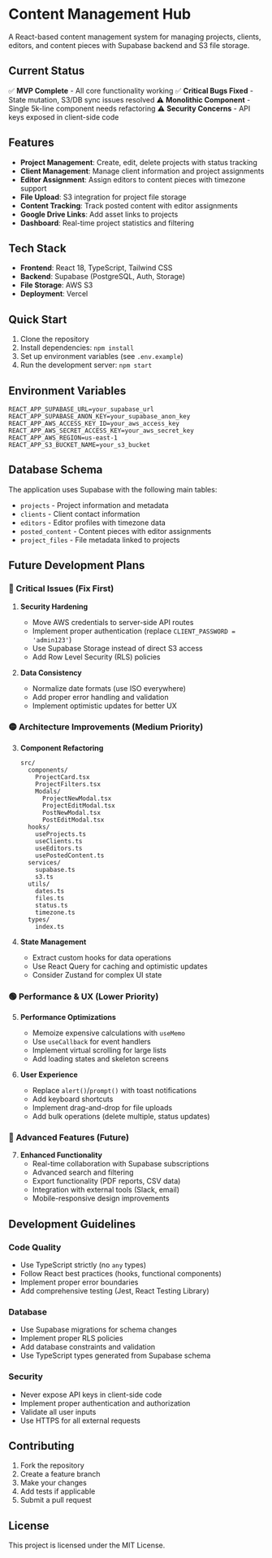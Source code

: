 # Content Management Hub

A React-based content management system for managing projects, clients, editors, and content pieces with Supabase backend and S3 file storage.

## Current Status

✅ **MVP Complete** - All core functionality working
✅ **Critical Bugs Fixed** - State mutation, S3/DB sync issues resolved
⚠️ **Monolithic Component** - Single 5k-line component needs refactoring
⚠️ **Security Concerns** - API keys exposed in client-side code

## Features

- **Project Management**: Create, edit, delete projects with status tracking
- **Client Management**: Manage client information and project assignments
- **Editor Assignment**: Assign editors to content pieces with timezone support
- **File Upload**: S3 integration for project file storage
- **Content Tracking**: Track posted content with editor assignments
- **Google Drive Links**: Add asset links to projects
- **Dashboard**: Real-time project statistics and filtering

## Tech Stack

- **Frontend**: React 18, TypeScript, Tailwind CSS
- **Backend**: Supabase (PostgreSQL, Auth, Storage)
- **File Storage**: AWS S3
- **Deployment**: Vercel

## Quick Start

1. Clone the repository
2. Install dependencies: `npm install`
3. Set up environment variables (see `.env.example`)
4. Run the development server: `npm start`

## Environment Variables

```env
REACT_APP_SUPABASE_URL=your_supabase_url
REACT_APP_SUPABASE_ANON_KEY=your_supabase_anon_key
REACT_APP_AWS_ACCESS_KEY_ID=your_aws_access_key
REACT_APP_AWS_SECRET_ACCESS_KEY=your_aws_secret_key
REACT_APP_AWS_REGION=us-east-1
REACT_APP_S3_BUCKET_NAME=your_s3_bucket
```

## Database Schema

The application uses Supabase with the following main tables:
- `projects` - Project information and metadata
- `clients` - Client contact information
- `editors` - Editor profiles with timezone data
- `posted_content` - Content pieces with editor assignments
- `project_files` - File metadata linked to projects

## Future Development Plans

### 🔴 Critical Issues (Fix First)

1. **Security Hardening**
   - Move AWS credentials to server-side API routes
   - Implement proper authentication (replace `CLIENT_PASSWORD = 'admin123'`)
   - Use Supabase Storage instead of direct S3 access
   - Add Row Level Security (RLS) policies

2. **Data Consistency**
   - Normalize date formats (use ISO everywhere)
   - Add proper error handling and validation
   - Implement optimistic updates for better UX

### 🟡 Architecture Improvements (Medium Priority)

3. **Component Refactoring**
   ```
   src/
     components/
       ProjectCard.tsx
       ProjectFilters.tsx
       Modals/
         ProjectNewModal.tsx
         ProjectEditModal.tsx
         PostNewModal.tsx
         PostEditModal.tsx
     hooks/
       useProjects.ts
       useClients.ts
       useEditors.ts
       usePostedContent.ts
     services/
       supabase.ts
       s3.ts
     utils/
       dates.ts
       files.ts
       status.ts
       timezone.ts
     types/
       index.ts
   ```

4. **State Management**
   - Extract custom hooks for data operations
   - Use React Query for caching and optimistic updates
   - Consider Zustand for complex UI state

### 🟢 Performance & UX (Lower Priority)

5. **Performance Optimizations**
   - Memoize expensive calculations with `useMemo`
   - Use `useCallback` for event handlers
   - Implement virtual scrolling for large lists
   - Add loading states and skeleton screens

6. **User Experience**
   - Replace `alert()`/`prompt()` with toast notifications
   - Add keyboard shortcuts
   - Implement drag-and-drop for file uploads
   - Add bulk operations (delete multiple, status updates)

### 🔵 Advanced Features (Future)

7. **Enhanced Functionality**
   - Real-time collaboration with Supabase subscriptions
   - Advanced search and filtering
   - Export functionality (PDF reports, CSV data)
   - Integration with external tools (Slack, email)
   - Mobile-responsive design improvements

## Development Guidelines

### Code Quality
- Use TypeScript strictly (no `any` types)
- Follow React best practices (hooks, functional components)
- Implement proper error boundaries
- Add comprehensive testing (Jest, React Testing Library)

### Database
- Use Supabase migrations for schema changes
- Implement proper RLS policies
- Add database constraints and validation
- Use TypeScript types generated from Supabase schema

### Security
- Never expose API keys in client-side code
- Implement proper authentication and authorization
- Validate all user inputs
- Use HTTPS for all external requests

## Contributing

1. Fork the repository
2. Create a feature branch
3. Make your changes
4. Add tests if applicable
5. Submit a pull request

## License

This project is licensed under the MIT License.